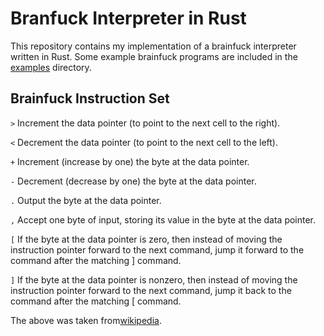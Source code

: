 # Branfuck Interpreter in Rust

This repository contains my implementation of a brainfuck interpreter written in Rust.
Some example brainfuck programs are included in the [examples](./examples) directory.

## Brainfuck Instruction Set

`>` Increment the data pointer (to point to the next cell to the right).

`<` Decrement the data pointer (to point to the next cell to the left).

`+` Increment (increase by one) the byte at the data pointer.

`-` Decrement (decrease by one) the byte at the data pointer.

`.` Output the byte at the data pointer.

`,` Accept one byte of input, storing its value in the byte at the data pointer.

`[` If the byte at the data pointer is zero, then instead of moving the instruction pointer forward to the next command, jump it forward to the command after the matching ] command.

`]` If the byte at the data pointer is nonzero, then instead of moving the instruction pointer forward to the next command, jump it back to the command after the matching [ command.

The above was taken from[wikipedia](https://en.wikipedia.org/wiki/Brainfuck).
